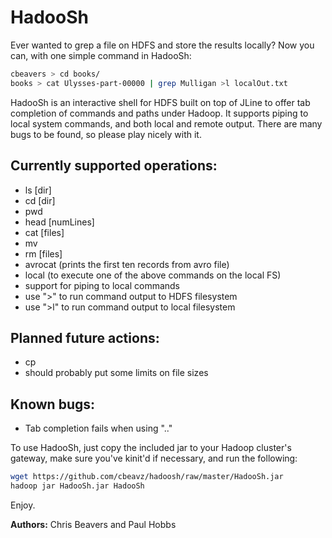HadooSh
=======

Ever wanted to grep a file on HDFS and store the results locally?
Now you can, with one simple command in HadooSh:

```bash
cbeavers > cd books/
books > cat Ulysses-part-00000 | grep Mulligan >l localOut.txt
```

HadooSh is an interactive shell for HDFS built on top of JLine to offer
tab completion of commands and paths under Hadoop. It supports piping
to local system commands, and both local and remote output. There are
many bugs to be found, so please play nicely with it.

Currently supported operations:
-------------------------------
 - ls [dir]
 - cd [dir]
 - pwd
 - head [numLines]
 - cat [files]
 - mv <src> <dst>
 - rm  [files]
 - avrocat (prints the first ten records from avro file)
 - local (to execute one of the above commands on the local FS)
 - support for piping to local commands
 - use ">" to run command output to HDFS filesystem
 - use ">l" to run command output to local filesystem


Planned future actions:
-----------------------
 - cp
 - should probably put some limits on file sizes

Known bugs:
-----------
 - Tab completion fails when using ".."

To use HadooSh, just copy the included jar to your Hadoop cluster's
gateway, make sure you've kinit'd if necessary, and run the following:

```bash
wget https://github.com/cbeavz/hadoosh/raw/master/HadooSh.jar
hadoop jar HadooSh.jar HadooSh
```

Enjoy.

**Authors:** Chris Beavers and Paul Hobbs
